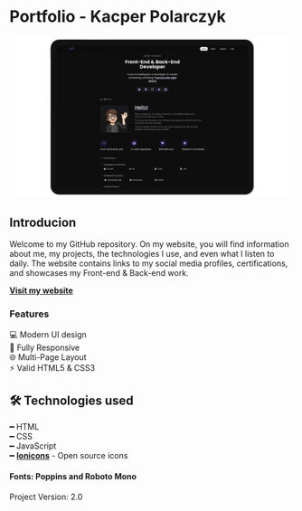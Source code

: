 # Portfolio - Kacper Polarczyk
<p align="center"> <img src="./src/img/Projects/PersonalPortfolio-Mockup.png" alt="Personal Portfolio" /> </p>

<div id="top"></div>

<!-- ABOUT THE PROJECT -->

## Introducion

Welcome to my GitHub repository. On my website, you will find information about me, my projects, the technologies I use, and even what I listen to daily. The website contains links to my social media profiles, certifications, and showcases my Front-end & Back-end work.

**[Visit my website](https://kacperpolarczyk.tech)**

### Features 

💻 Modern UI design\
📱 Fully Responsive\
🌐 Multi-Page Layout\
⚡️ Valid HTML5 & CSS3
  
## 🛠️ Technologies used

━ HTML\
━ CSS \
━ JavaScript \
━ **[Ionicons](https://ionic.io/ionicons)** - Open source icons

#### Fonts: Poppins and Roboto Mono

Project Version: 2.0
